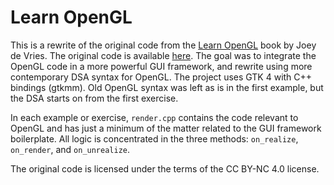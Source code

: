 # Learn OpenGL

This is a rewrite of the original code from the [Learn
OpenGL](https://learnopengl.com) book by Joey de Vries. The original code is
available [here](https://github.com/JoeyDeVries/LearnOpenGL). The goal was to
integrate the OpenGL code in a more powerful GUI framework, and rewrite using
more contemporary DSA syntax for OpenGL. The project uses GTK 4 with C++
bindings (gtkmm). Old OpenGL syntax was left as is in the first example, but
the DSA starts on from the first exercise.

In each example or exercise, `render.cpp` contains the code relevant to OpenGL
and has just a minimum of the matter related to the GUI framework boilerplate.
All logic is concentrated in the three methods: `on_realize`, `on_render`, and
`on_unrealize`.

The original code is licensed under the terms of the CC BY-NC 4.0 license.

